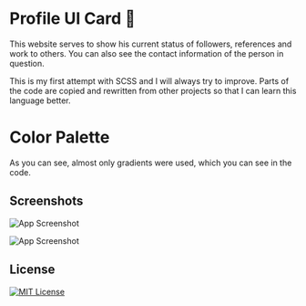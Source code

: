 
# Profile UI Card 🙌

This website serves to show his current status of followers, references and work to others. You can also see the contact information of the person in question. 

This is my first attempt with SCSS and I will always try to improve. Parts of the code are copied and rewritten from other projects so that I can learn this language better.


# Color Palette

As you can see, almost only gradients were used, which you can see in the code.



## Screenshots

![App Screenshot](https://i.imgur.com/RCuk3np.png)

![App Screenshot](https://i.imgur.com/NffmdVH.png)
## License


[![MIT License](https://img.shields.io/badge/License-MIT-green.svg)](https://choosealicense.com/licenses/mit/)

